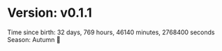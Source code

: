 # Version: v0.1.1
Time since birth: 32 days, 769 hours, 46140 minutes, 2768400 seconds
Season: Autumn 🍁
